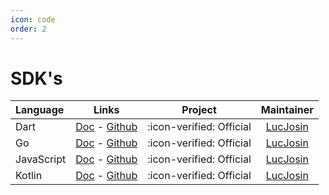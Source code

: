 ```yaml
---
icon: code
order: 2
---
```


# SDK's

| Language   |                                Links                                |         Project          |               Maintainer                |
| :--------- | :-----------------------------------------------------------------: | :----------------------: | :-------------------------------------: |
| Dart       |   [Doc](./Dart.md) - [Github](https://github.com/HawAPI/dart-sdk)   | :icon-verified: Official | [LucJosin](https://github.com/LucJosin) |
| Go         |     [Doc](./Go.md) - [Github](https://github.com/HawAPI/go-sdk)     | :icon-verified: Official | [LucJosin](https://github.com/LucJosin) |
| JavaScript | [Doc](./JavaScript.md) - [Github](https://github.com/HawAPI/js-sdk) | :icon-verified: Official | [LucJosin](https://github.com/LucJosin) |
| Kotlin     | [Doc](./Kotlin.md) - [Github](https://github.com/HawAPI/kotlin-sdk) | :icon-verified: Official | [LucJosin](https://github.com/LucJosin) |
